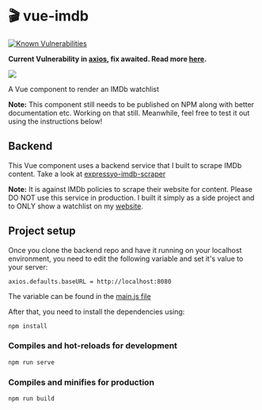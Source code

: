 # 🎬 vue-imdb

[![Known Vulnerabilities](https://snyk.io/test/github/kunalnagar/vue-imdb/badge.svg)](https://snyk.io/test/github/kunalnagar/vue-imdb)

**Current Vulnerability in [axios](https://github.com/axios/axios), fix awaited. Read more [here](https://snyk.io/blog/a-denial-of-service-vulnerability-discovered-in-the-axios-javascript-package-affecting-all-versions-of-the-popular-http-client/).**

![](https://i.imgur.com/YuCwHI2.png)

A Vue component to render an IMDb watchlist

**Note:** This component still needs to be published on NPM along with better documentation etc. Working on that still. Meanwhile, feel free to test it out using the instructions below!

## Backend

This Vue component uses a backend service that I built to scrape IMDb content. Take a look at [expressyo-imdb-scraper](https://github.com/kunalnagar/expressyo-imdb-scraper)

**Note:** It is against IMDb policies to scrape their website for content. Please DO NOT use this service in production. I built it simply as a side project and to ONLY show a watchlist on my [website](https://kunalnagar.in).

## Project setup

Once you clone the backend repo and have it running on your localhost environment, you need to edit the following variable and set it's value to your server:

```
axios.defaults.baseURL = http://localhost:8080
```

The variable can be found in the [main.js file](https://github.com/kunalnagar/vue-imdb/blob/master/src/main.js#L5)

After that, you need to install the dependencies using:

```
npm install
```

### Compiles and hot-reloads for development
```
npm run serve
```

### Compiles and minifies for production
```
npm run build
```
